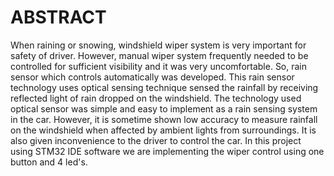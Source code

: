 # ABSTRACT

When raining or snowing, windshield wiper system is very important for safety of driver. However, manual wiper system frequently needed to be controlled for sufficient visibility and it was very uncomfortable. So, rain sensor which controls automatically was developed. This rain sensor technology uses optical sensing technique sensed the rainfall by receiving reflected light of rain dropped on the windshield. The technology used optical sensor was simple and easy to implement as a rain sensing system in the car. However, it is sometime shown low accuracy to measure rainfall on the windshield when affected by ambient lights from surroundings. It is also given inconvenience to the driver to control the car. In this project using STM32 IDE software we are implementing the wiper control using one button and 4 led's.
